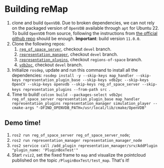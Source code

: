 Building reMap
==============

1. clone and build `OpenVDB`. Due to broken dependencies, we can not rely
	on the packaged version of `OpenVDB` available through `apt` for
	Ubuntu 22. To build `OpenVDB` from source, following the
	instructions from [the official github repo](https://github.com/AcademySoftwareFoundation/openvdb)
	should be enough. **Important**: build version `11.0.0`.
2. Clone the following repos:
	1. [`reg_of_space_server`](https://gitlab/lorenzoferrini/reg_of_space_server), checkout `devel` branch.
	2. [`representation_manager`](https://gitlab/lorenzoferrini/representation_manager), checkout `devel` branch.
	3. [`representation_plugins`](https://gitlab/lorenzoferrini/representation_plugins), checkout `regions-of-space` branch.
	4. [`vdb2pc`](https://gitlab/lorenzoferrini/vdb2pc), checkout `devel` branch.
3. Initialize `rosdep`, update and run this command to install all the dependencies:
	`rosdep install -y --skip-keys map_handler --skip-keys representation_plugin_base --skip-keys vdb2pc --skip-keys OpenCV --skip-keys openvdb --skip-keys reg_of_space_server --skip-keys representation_plugins --from-path src
`.
4. Time to build! `colcon build --packages-select vdb2pc reg_of_space_server representation_plugin_base map_handler representation_plugins representation_manager simulation_player --cmake-args "-DFIND_OPENVDB_PATH=/usr/local/lib/cmake/OpenVDB"`

Demo time!
----------

1. `ros2 run reg_of_space_server reg_of_space_server_node`;
2. `ros2 run representation_manager representation_manager_node`
3. `ros2 service call /add_plugin representation_manager/srv/AddPlugin "plugin_name: 'PluginBoxTest'"`
4. Start `rviz2`, set the fixed frame to `map` and visualize the pointcloud published
	on the topic `/PluginBoxTest/test_map`. That's it!
